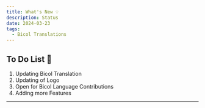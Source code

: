 ```yaml
---
title: What's New 💡
description: Status
date: 2024-03-23
tags:
  - Bicol Translations
---
```



## <b>To Do List 📝</b>

1. Updating Bicol Translation
2. Updating of Logo
3. Open for Bicol Language Contributions
4. Adding more Features

----